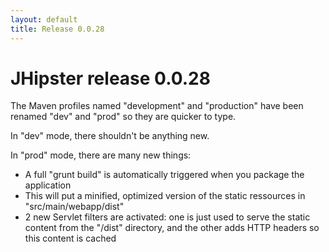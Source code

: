 ```yaml
---
layout: default
title: Release 0.0.28
---
```


JHipster release 0.0.28
==================


The Maven profiles named "development" and "production" have been renamed "dev" and "prod" so they are quicker to type.

In "dev" mode, there shouldn't be anything new.

In "prod" mode, there are many new things:

- A full "grunt build" is automatically triggered when you package the application
- This will put a minified, optimized version of the static ressources in "src/main/webapp/dist"
- 2 new Servlet filters are activated: one is just used to serve the static content from the "/dist" directory, and the other adds HTTP headers so this content is cached
